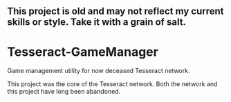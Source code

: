 ## This project is old and may not reflect my current skills or style. Take it with a grain of salt.

# Tesseract-GameManager
Game management utility for now deceased Tesseract network.

This project was the core of the Tesseract network. Both the network and this project have long been abandoned.
